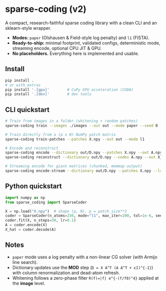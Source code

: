 # sparse-coding (v2)

A compact, research-faithful sparse coding library with a clean CLI and an sklearn-style wrapper.
- **Modes:** `paper` (Olshausen & Field-style log penalty) and `l1` (FISTA).
- **Ready-to-ship:** minimal footprint, validated configs, deterministic mode, streaming encode, optional CPU JIT & GPU.
- **No placeholders.** Everything here is implemented and usable.

## Install
```bash
pip install .
# or with extras
pip install '.[gpu]'        # CuPy GPU acceleration (CUDA)
pip install '.[dev]'        # dev tools
```

## CLI quickstart
```bash
# Train from images in a folder (whitening + random patches)
sparse-coding train --images ./images --out out --mode paper --seed 0 --deterministic

# Train directly from a (p x N) NumPy patch matrix
sparse-coding train-patches --patches X.npy --out out --mode l1

# Encode and reconstruct
sparse-coding encode --dictionary out/D.npy --patches X.npy --out A.npy
sparse-coding reconstruct --dictionary out/D.npy --codes A.npy --out X_hat.npy

# Streaming encode for giant matrices (chunked, memmap output)
sparse-coding encode-stream --dictionary out/D.npy --patches X.npy --lam 0.1 --batch 20000
```

## Python quickstart
```python
import numpy as np
from sparse_coding import SparseCoder

X = np.load("X.npy")  # shape (p, N), p = patch_size**2
coder = SparseCoder(n_atoms=256, mode="l1", max_iter=200, tol=1e-6, seed=0)
coder.fit(X, n_steps=30, lr=0.1)
A = coder.encode(X)
X_hat = coder.decode(A)
```

## Notes
- `paper` mode uses a log penalty with a non-linear CG solver (with Armijo line search).
- Dictionary updates use the **MOD** step (`D = X A^T (A A^T + εI)^{-1}`) with column renormalization and dead-atom refresh.
- Whitening follows a zero-phase filter `R(f)=|f| e^{-(f/f0)^4}` applied at the **image** level.
